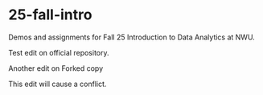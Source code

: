 # 25-fall-intro
Demos and assignments for Fall 25 Introduction to Data Analytics at NWU.

Test edit on official repository.


Another edit on Forked copy 

This edit will cause a conflict.

